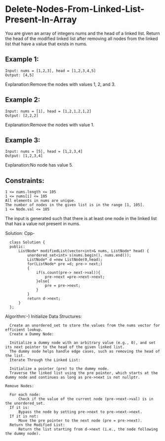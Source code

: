 # Delete-Nodes-From-Linked-List-Present-In-Array

You are given an array of integers nums and the head of a linked list. 
Return the head of the modified linked list after removing all nodes 
from the linked list that have a value that exists in nums.

## Example 1:

    Input: nums = [1,2,3], head = [1,2,3,4,5]
    Output: [4,5]
  Explanation:Remove the nodes with values 1, 2, and 3.

## Example 2:

    Input: nums = [1], head = [1,2,1,2,1,2]
    Output: [2,2,2]
  Explanation:Remove the nodes with value 1.

## Example 3:

    Input: nums = [5], head = [1,2,3,4]
    Output: [1,2,3,4]
  Explanation:No node has value 5.

## Constraints:

    1 <= nums.length <= 105
    1 <= nums[i] <= 105
    All elements in nums are unique.
    The number of nodes in the given list is in the range [1, 105].
    1 <= Node.val <= 105
  The input is generated such that there is at least one node in the linked list that has a value not present in nums.


  Solution:
  Cpp-

      class Solution {
      public:
          ListNode* modifiedList(vector<int>& nums, ListNode* head) {
              unordered_set<int> s(nums.begin(), nums.end());
              ListNode* d =new ListNode(0,head);
              for(ListNode* pre =d; pre-> next;)
              {
                  if(s.count(pre-> next->val)){
                      pre->next =pre->next->next;
                  }else{
                      pre = pre->next;
                  }
              }
              return d->next;
          }
      };

Algorithm:-)
    Initialize Data Structures:
    
      Create an unordered_set to store the values from the nums vector for efficient lookup.
      Create a Dummy Node:
    
      Initialize a dummy node with an arbitrary value (e.g., 0), and set its next pointer to the head of the given linked list.
      The dummy node helps handle edge cases, such as removing the head of the list.
      Iterate Through the Linked List:
      
      Initialize a pointer (pre) to the dummy node.
      Traverse the linked list using the pre pointer, which starts at the dummy node and continues as long as pre->next is not nullptr.
      
    Remove Nodes:
    
      For each node:
          Check if the value of the current node (pre->next->val) is in the unordered_set.
      If it is:
          Bypass the node by setting pre->next to pre->next->next.
      If it is not:
          Move the pre pointer to the next node (pre = pre->next).
      Return the Modified List:
          Return the list starting from d->next (i.e., the node following the dummy node).

